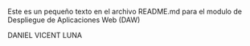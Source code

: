 Este es un pequeño texto en el archivo  README.md para el modulo de Despliegue de Aplicaciones Web (DAW)

DANIEL VICENT LUNA
